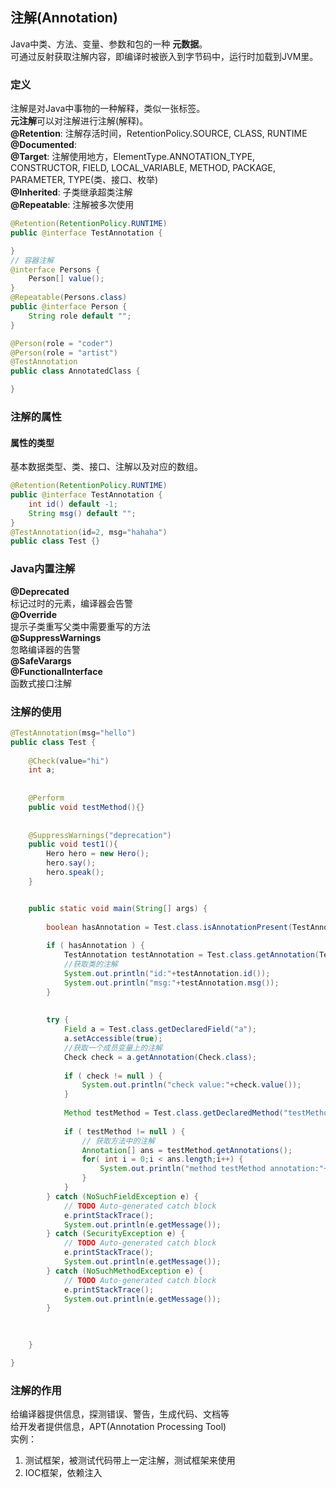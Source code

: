 ## 注解(Annotation)
Java中类、方法、变量、参数和包的一种 **元数据**。   
可通过反射获取注解内容，即编译时被嵌入到字节码中，运行时加载到JVM里。   

### 定义
注解是对Java中事物的一种解释，类似一张标签。  
**元注解**可以对注解进行注解(解释)。   
**\@Retention**: 注解存活时间，RetentionPolicy.SOURCE, CLASS, RUNTIME   
**\@Documented**:   
**\@Target**: 注解使用地方，ElementType.ANNOTATION_TYPE, CONSTRUCTOR, FIELD, LOCAL_VARIABLE, METHOD, PACKAGE, PARAMETER, TYPE(类、接口、枚举)   
**\@Inherited**: 子类继承超类注解   
**\@Repeatable**: 注解被多次使用

```java
@Retention(RetentionPolicy.RUNTIME)
public @interface TestAnnotation {

}
// 容器注解
@interface Persons {
    Person[] value();
}
@Repeatable(Persons.class)
public @interface Person {
    String role default "";
}

@Person(role = "coder")
@Person(role = "artist")
@TestAnnotation
public class AnnotatedClass {

}
```

### 注解的属性
#### 属性的类型
基本数据类型、类、接口、注解以及对应的数组。   

```java
@Retention(RetentionPolicy.RUNTIME)
public @interface TestAnnotation {
    int id() default -1;
    String msg() default "";
}
@TestAnnotation(id=2, msg="hahaha")
public class Test {}
```

### Java内置注解
**\@Deprecated**   
标记过时的元素，编译器会告警   
**\@Override**   
提示子类重写父类中需要重写的方法   
**\@SuppressWarnings**   
忽略编译器的告警   
**\@SafeVarargs**   
**\@FunctionalInterface**   
函数式接口注解   

### 注解的使用
```java
@TestAnnotation(msg="hello")
public class Test {
    
    @Check(value="hi")
    int a;
    
    
    @Perform
    public void testMethod(){}
    
    
    @SuppressWarnings("deprecation")
    public void test1(){
        Hero hero = new Hero();
        hero.say();
        hero.speak();
    }


    public static void main(String[] args) {
        
        boolean hasAnnotation = Test.class.isAnnotationPresent(TestAnnotation.class);
        
        if ( hasAnnotation ) {
            TestAnnotation testAnnotation = Test.class.getAnnotation(TestAnnotation.class);
            //获取类的注解
            System.out.println("id:"+testAnnotation.id());
            System.out.println("msg:"+testAnnotation.msg());
        }
        
        
        try {
            Field a = Test.class.getDeclaredField("a");
            a.setAccessible(true);
            //获取一个成员变量上的注解
            Check check = a.getAnnotation(Check.class);
            
            if ( check != null ) {
                System.out.println("check value:"+check.value());
            }
            
            Method testMethod = Test.class.getDeclaredMethod("testMethod");
            
            if ( testMethod != null ) {
                // 获取方法中的注解
                Annotation[] ans = testMethod.getAnnotations();
                for( int i = 0;i < ans.length;i++) {
                    System.out.println("method testMethod annotation:"+ans[i].annotationType().getSimpleName());
                }
            }
        } catch (NoSuchFieldException e) {
            // TODO Auto-generated catch block
            e.printStackTrace();
            System.out.println(e.getMessage());
        } catch (SecurityException e) {
            // TODO Auto-generated catch block
            e.printStackTrace();
            System.out.println(e.getMessage());
        } catch (NoSuchMethodException e) {
            // TODO Auto-generated catch block
            e.printStackTrace();
            System.out.println(e.getMessage());
        }
        
        

    }

}
```

### 注解的作用
给编译器提供信息，探测错误、警告，生成代码、文档等   
给开发者提供信息，APT(Annotation Processing Tool)   
实例：   
1. 测试框架，被测试代码带上一定注解，测试框架来使用   
2. IOC框架，依赖注入   